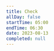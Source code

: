 ```yaml
---
title: Check
allDay: false
startTime: 05:00
endTime: 06:30
date: 2023-08-13
completed: null
---
```

